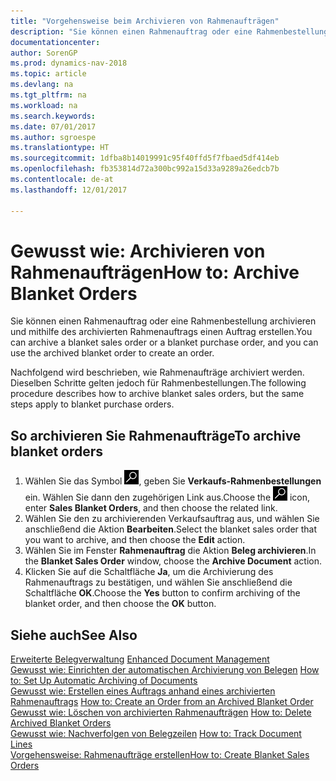 ```yaml
---
title: "Vorgehensweise beim Archivieren von Rahmenaufträgen"
description: "Sie können einen Rahmenauftrag oder eine Rahmenbestellung archivieren und mithilfe des archivierten Rahmenauftrags einen Auftrag erstellen."
documentationcenter: 
author: SorenGP
ms.prod: dynamics-nav-2018
ms.topic: article
ms.devlang: na
ms.tgt_pltfrm: na
ms.workload: na
ms.search.keywords: 
ms.date: 07/01/2017
ms.author: sgroespe
ms.translationtype: HT
ms.sourcegitcommit: 1dfba8b14019991c95f40ffd5f7fbaed5df414eb
ms.openlocfilehash: fb353814d72a300bc992a15d33a9289a26edcb7b
ms.contentlocale: de-at
ms.lasthandoff: 12/01/2017

---
```

# <a name="how-to-archive-blanket-orders"></a><span data-ttu-id="26068-103">Gewusst wie: Archivieren von Rahmenaufträgen</span><span class="sxs-lookup"><span data-stu-id="26068-103">How to: Archive Blanket Orders</span></span>
<span data-ttu-id="26068-104">Sie können einen Rahmenauftrag oder eine Rahmenbestellung archivieren und mithilfe des archivierten Rahmenauftrags einen Auftrag erstellen.</span><span class="sxs-lookup"><span data-stu-id="26068-104">You can archive a blanket sales order or a blanket purchase order, and you can use the archived blanket order to create an order.</span></span>  

<span data-ttu-id="26068-105">Nachfolgend wird beschrieben, wie Rahmenaufträge archiviert werden. Dieselben Schritte gelten jedoch für Rahmenbestellungen.</span><span class="sxs-lookup"><span data-stu-id="26068-105">The following procedure describes how to archive blanket sales orders, but the same steps apply to blanket purchase orders.</span></span>  

## <a name="to-archive-blanket-orders"></a><span data-ttu-id="26068-106">So archivieren Sie Rahmenaufträge</span><span class="sxs-lookup"><span data-stu-id="26068-106">To archive blanket orders</span></span>  

1.  <span data-ttu-id="26068-107">Wählen Sie das Symbol ![Nach Seite oder Bericht suchen](../../media/ui-search/search_small.png "Symbol „Nach Seite oder Bericht suchen”"), geben Sie **Verkaufs-Rahmenbestellungen** ein. Wählen Sie dann den zugehörigen Link aus.</span><span class="sxs-lookup"><span data-stu-id="26068-107">Choose the ![Search for Page or Report](../../media/ui-search/search_small.png "Search for Page or Report icon") icon, enter **Sales Blanket Orders**, and then choose the related link.</span></span>  
2.  <span data-ttu-id="26068-108">Wählen Sie den zu archivierenden Verkaufsauftrag aus, und wählen Sie anschließend die Aktion **Bearbeiten**.</span><span class="sxs-lookup"><span data-stu-id="26068-108">Select the blanket sales order that you want to archive, and then choose the **Edit** action.</span></span>  
3.  <span data-ttu-id="26068-109">Wählen Sie im Fenster **Rahmenauftrag** die Aktion **Beleg archivieren**.</span><span class="sxs-lookup"><span data-stu-id="26068-109">In the **Blanket Sales Order** window, choose the **Archive Document** action.</span></span>  
4.  <span data-ttu-id="26068-110">Klicken Sie auf die Schaltfläche **Ja**, um die Archivierung des Rahmenauftrags zu bestätigen, und wählen Sie anschließend die Schaltfläche **OK**.</span><span class="sxs-lookup"><span data-stu-id="26068-110">Choose the **Yes** button to confirm archiving of the blanket order, and then choose the **OK** button.</span></span>  

## <a name="see-also"></a><span data-ttu-id="26068-111">Siehe auch</span><span class="sxs-lookup"><span data-stu-id="26068-111">See Also</span></span>  
 <span data-ttu-id="26068-112">[Erweiterte Belegverwaltung](enhanced-document-management.md) </span><span class="sxs-lookup"><span data-stu-id="26068-112">[Enhanced Document Management](enhanced-document-management.md) </span></span>  
 <span data-ttu-id="26068-113">[Gewusst wie: Einrichten der automatischen Archivierung von Belegen](how-to-set-up-automatic-archiving-of-documents.md) </span><span class="sxs-lookup"><span data-stu-id="26068-113">[How to: Set Up Automatic Archiving of Documents](how-to-set-up-automatic-archiving-of-documents.md) </span></span>  
 <span data-ttu-id="26068-114">[Gewusst wie: Erstellen eines Auftrags anhand eines archivierten Rahmenauftrags](how-to-create-an-order-from-an-archived-blanket-order.md) </span><span class="sxs-lookup"><span data-stu-id="26068-114">[How to: Create an Order from an Archived Blanket Order](how-to-create-an-order-from-an-archived-blanket-order.md) </span></span>  
 <span data-ttu-id="26068-115">[Gewusst wie: Löschen von archivierten Rahmenaufträgen](how-to-delete-archived-blanket-orders.md) </span><span class="sxs-lookup"><span data-stu-id="26068-115">[How to: Delete Archived Blanket Orders](how-to-delete-archived-blanket-orders.md) </span></span>  
 <span data-ttu-id="26068-116">[Gewusst wie: Nachverfolgen von Belegzeilen](how-to-track-document-lines.md) </span><span class="sxs-lookup"><span data-stu-id="26068-116">[How to: Track Document Lines](how-to-track-document-lines.md) </span></span>  
 [<span data-ttu-id="26068-117">Vorgehensweise: Rahmenaufträge erstellen</span><span class="sxs-lookup"><span data-stu-id="26068-117">How to: Create Blanket Sales Orders</span></span>](../../sales-how-to-create-blanket-sales-orders.md)  

